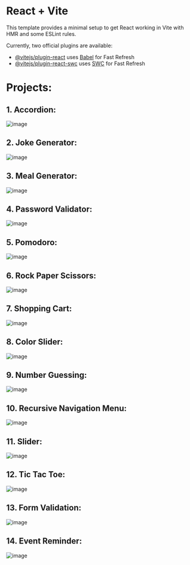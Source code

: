 # React + Vite

This template provides a minimal setup to get React working in Vite with HMR and some ESLint rules.

Currently, two official plugins are available:

- [@vitejs/plugin-react](https://github.com/vitejs/vite-plugin-react/blob/main/packages/plugin-react/README.md) uses [Babel](https://babeljs.io/) for Fast Refresh
- [@vitejs/plugin-react-swc](https://github.com/vitejs/vite-plugin-react-swc) uses [SWC](https://swc.rs/) for Fast Refresh


# Projects:


## 1. Accordion:
![image](images/accordion.png)

## 2. Joke Generator:
![image](images/joke-generator.png)

## 3. Meal Generator:
![image](images/meal-generator.png)

## 4. Password Validator:
![image](images/password-validator.png)

## 5. Pomodoro:
![image](images/pomodoro.png)

## 6. Rock Paper Scissors:
![image](images/rock-paper-scissors.png)

## 7. Shopping Cart:
![image](images/shopping-cart.png)

## 8. Color Slider:
![image](images/color-slider.png)

## 9. Number Guessing:
![image](images/number-guessing.png)

## 10. Recursive Navigation Menu:
![image](images/navigation-menu.png)

## 11. Slider:
![image](images/slider.png)

## 12. Tic Tac Toe:
![image](images/tic-tac-toe.png)

## 13. Form Validation:
![image](images/form-validation.png)

## 14. Event Reminder:
![image](images/event-reminder.png)
